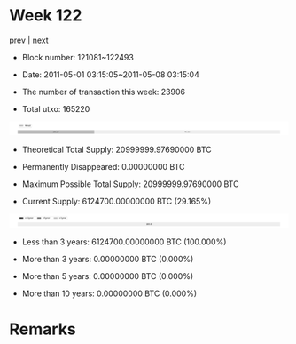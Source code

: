 # Week 122

[prev](week0121.md) | [next](week0123.md)

- Block number: 121081~122493

- Date: 2011-05-01 03:15:05~2011-05-08 03:15:04

- The number of transaction this week: 23906

- Total utxo: 165220

![](../images/mined_week0122.png)

- Theoretical Total Supply: 20999999.97690000 BTC

- Permanently Disappeared: 0.00000000 BTC

- Maximum Possible Total Supply: 20999999.97690000 BTC

- Current Supply: 6124700.00000000 BTC (29.165%)

![](../images/year_week0122.png)


- Less than 3 years: 6124700.00000000 BTC (100.000%)

- More than 3 years: 0.00000000 BTC (0.000%)

- More than 5 years: 0.00000000 BTC (0.000%)

- More than 10 years: 0.00000000 BTC (0.000%)

# Remarks

